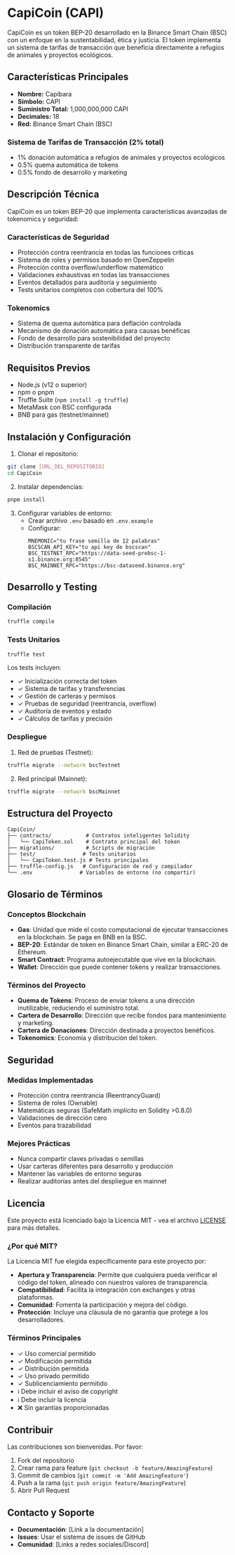 # CapiCoin (CAPI)

CapiCoin es un token BEP-20 desarrollado en la Binance Smart Chain (BSC) con un enfoque en la sustentabilidad, ética y justicia. El token implementa un sistema de tarifas de transacción que beneficia directamente a refugios de animales y proyectos ecológicos.

## Características Principales

- **Nombre:** Capibara
- **Símbolo:** CAPI
- **Suministro Total:** 1,000,000,000 CAPI
- **Decimales:** 18
- **Red:** Binance Smart Chain (BSC)

### Sistema de Tarifas de Transacción (2% total)
- 1% donación automática a refugios de animales y proyectos ecológicos
- 0.5% quema automática de tokens
- 0.5% fondo de desarrollo y marketing

## Descripción Técnica

CapiCoin es un token BEP-20 que implementa características avanzadas de tokenomics y seguridad:

### Características de Seguridad
- Protección contra reentrancia en todas las funciones críticas
- Sistema de roles y permisos basado en OpenZeppelin
- Protección contra overflow/underflow matemático
- Validaciones exhaustivas en todas las transacciones
- Eventos detallados para auditoría y seguimiento
- Tests unitarios completos con cobertura del 100%

### Tokenomics
- Sistema de quema automática para deflación controlada
- Mecanismo de donación automática para causas benéficas
- Fondo de desarrollo para sostenibilidad del proyecto
- Distribución transparente de tarifas

## Requisitos Previos

- Node.js (v12 o superior)
- npm o pnpm
- Truffle Suite (`npm install -g truffle`)
- MetaMask con BSC configurada
- BNB para gas (testnet/mainnet)

## Instalación y Configuración

1. Clonar el repositorio:
```bash
git clone [URL_DEL_REPOSITORIO]
cd CapiCoin
```

2. Instalar dependencias:
```bash
pnpm install
```

3. Configurar variables de entorno:
   - Crear archivo `.env` basado en `.env.example`
   - Configurar:
     ```
     MNEMONIC="tu frase semilla de 12 palabras"
     BSCSCAN_API_KEY="tu api key de bscscan"
     BSC_TESTNET_RPC="https://data-seed-prebsc-1-s1.binance.org:8545"
     BSC_MAINNET_RPC="https://bsc-dataseed.binance.org"
     ```

## Desarrollo y Testing

### Compilación
```bash
truffle compile
```

### Tests Unitarios
```bash
truffle test
```

Los tests incluyen:
- ✓ Inicialización correcta del token
- ✓ Sistema de tarifas y transferencias
- ✓ Gestión de carteras y permisos
- ✓ Pruebas de seguridad (reentrancia, overflow)
- ✓ Auditoría de eventos y estado
- ✓ Cálculos de tarifas y precisión

### Despliegue

1. Red de pruebas (Testnet):
```bash
truffle migrate --network bscTestnet
```

2. Red principal (Mainnet):
```bash
truffle migrate --network bscMainnet
```

## Estructura del Proyecto

```
CapiCoin/
├── contracts/           # Contratos inteligentes Solidity
│   └── CapiToken.sol    # Contrato principal del token
├── migrations/          # Scripts de migración
├── test/               # Tests unitarios
│   └── CapiToken.test.js # Tests principales
├── truffle-config.js   # Configuración de red y compilador
└── .env               # Variables de entorno (no compartir)
```

## Glosario de Términos

### Conceptos Blockchain
- **Gas**: Unidad que mide el costo computacional de ejecutar transacciones en la blockchain. Se paga en BNB en la BSC.
- **BEP-20**: Estándar de token en Binance Smart Chain, similar a ERC-20 de Ethereum.
- **Smart Contract**: Programa autoejecutable que vive en la blockchain.
- **Wallet**: Dirección que puede contener tokens y realizar transacciones.

### Términos del Proyecto
- **Quema de Tokens**: Proceso de enviar tokens a una dirección inutilizable, reduciendo el suministro total.
- **Cartera de Desarrollo**: Dirección que recibe fondos para mantenimiento y marketing.
- **Cartera de Donaciones**: Dirección destinada a proyectos benéficos.
- **Tokenomics**: Economía y distribución del token.

## Seguridad

### Medidas Implementadas
- Protección contra reentrancia (ReentrancyGuard)
- Sistema de roles (Ownable)
- Matemáticas seguras (SafeMath implícito en Solidity >0.8.0)
- Validaciones de dirección cero
- Eventos para trazabilidad

### Mejores Prácticas
- Nunca compartir claves privadas o semillas
- Usar carteras diferentes para desarrollo y producción
- Mantener las variables de entorno seguras
- Realizar auditorías antes del despliegue en mainnet

## Licencia

Este proyecto está licenciado bajo la Licencia MIT - vea el archivo [LICENSE](LICENSE) para más detalles.

### ¿Por qué MIT?

La Licencia MIT fue elegida específicamente para este proyecto por:

- **Apertura y Transparencia**: Permite que cualquiera pueda verificar el código del token, alineado con nuestros valores de transparencia.
- **Compatibilidad**: Facilita la integración con exchanges y otras plataformas.
- **Comunidad**: Fomenta la participación y mejora del código.
- **Protección**: Incluye una cláusula de no garantía que protege a los desarrolladores.

### Términos Principales

- ✓ Uso comercial permitido
- ✓ Modificación permitida
- ✓ Distribución permitida
- ✓ Uso privado permitido
- ✓ Sublicenciamiento permitido
- ℹ️ Debe incluir el aviso de copyright
- ℹ️ Debe incluir la licencia
- ❌ Sin garantías proporcionadas

## Contribuir

Las contribuciones son bienvenidas. Por favor:
1. Fork del repositorio
2. Crear rama para feature (`git checkout -b feature/AmazingFeature`)
3. Commit de cambios (`git commit -m 'Add AmazingFeature'`)
4. Push a la rama (`git push origin feature/AmazingFeature`)
5. Abrir Pull Request

## Contacto y Soporte

- **Documentación**: [Link a la documentación]
- **Issues**: Usar el sistema de issues de GitHub
- **Comunidad**: [Links a redes sociales/Discord] 